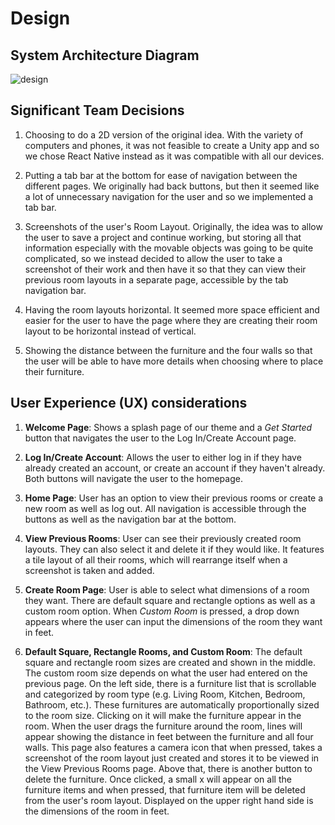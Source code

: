 # Design

## System Architecture Diagram
![design](https://github.com/user-attachments/assets/5f6d8e89-ff99-46e7-8e41-c0a1c4e94ad4)

## Significant Team Decisions
1. Choosing to do a 2D version of the original idea. With the variety of computers and phones, it was not feasible to create a Unity app
and so we chose React Native instead as it was compatible with all our devices.
   
2. Putting a tab bar at the bottom for ease of navigation between the different pages. We originally had back buttons, but then it seemed like a lot of unnecessary navigation for the user and so we implemented a tab bar.
   
3. Screenshots of the user's Room Layout. Originally, the idea was to allow the user to save a project and continue working, but storing all  that information especially with the movable objects was going to be quite complicated, so we instead decided to allow the user to take a      screenshot of their work and then have it so that they can view their previous room layouts in a separate page, accessible by the tab          navigation bar.
   
4. Having the room layouts horizontal. It seemed more space efficient and easier for the user to have the page where they are creating their room layout to be horizontal instead of vertical.
   
5. Showing the distance between the furniture and the four walls so that the user will be able to have more details when choosing where to place their furniture.

## User Experience (UX) considerations
1. **Welcome Page**: Shows a splash page of our theme and a _Get Started_ button that navigates the user to the Log In/Create Account page.

2. **Log In/Create Account**: Allows the user to either log in if they have already created an account, or create an account if they haven't   already. Both buttons will navigate the user to the homepage.

3. **Home Page**: User has an option to view their previous rooms or create a new room as well as log out. All navigation is accessible through the buttons as well as the navigation bar at the bottom.

5. **View Previous Rooms**: User can see their previously created room layouts. They can also select it and delete it if they would like. It features a tile layout of all their rooms, which will rearrange itself when a screenshot is taken and added.

6. **Create Room Page**: User is able to select what dimensions of a room they want. There are default square and rectangle options as well as a custom room option. When _Custom Room_ is pressed, a drop down appears where the user can input the dimensions of the room they want in feet.

7. **Default Square, Rectangle Rooms, and Custom Room**: The default square and rectangle room sizes are created and shown in the middle. The custom room size depends on what the user had entered on the previous page. On the left side, there is a furniture list that is scrollable and categorized by room type (e.g. Living Room, Kitchen, Bedroom, Bathroom, etc.). These furnitures are automatically proportionally sized to the room size. Clicking on it will make the furniture appear in the room. When the user drags the furniture around the room, lines will appear showing the distance in feet between the furniture and all four walls. This page also features a camera icon that when pressed, takes a screenshot of the room layout just created and stores it to be viewed in the View Previous Rooms page. Above that, there is another button to delete the furniture. Once clicked, a small x will appear on all the furniture items and when pressed, that furniture item will be deleted from the user's room layout. Displayed on the upper right hand side is the dimensions of the room in feet.
